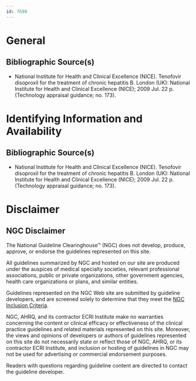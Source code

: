 ```yaml
---
id: 7690
---
```


# General

## Bibliographic Source(s)

- National Institute for Health and Clinical Excellence (NICE). Tenofovir disoproxil for the treatment of chronic hepatitis B. London (UK): National Institute for Health and Clinical Excellence (NICE); 2009 Jul. 22 p. (Technology appraisal guidance; no. 173).

# Identifying Information and Availability

## Bibliographic Source(s)

- National Institute for Health and Clinical Excellence (NICE). Tenofovir disoproxil for the treatment of chronic hepatitis B. London (UK): National Institute for Health and Clinical Excellence (NICE); 2009 Jul. 22 p. (Technology appraisal guidance; no. 173).

# Disclaimer

## NGC Disclaimer

The National Guideline Clearinghouse™ (NGC) does not develop, produce, approve, or endorse the guidelines represented on this site.

All guidelines summarized by NGC and hosted on our site are produced under the auspices of medical specialty societies, relevant professional associations, public or private organizations, other government agencies, health care organizations or plans, and similar entities.

Guidelines represented on the NGC Web site are submitted by guideline developers, and are screened solely to determine that they meet the [NGC Inclusion Criteria](/help-and-about/summaries/inclusion-criteria).

NGC, AHRQ, and its contractor ECRI Institute make no warranties concerning the content or clinical efficacy or effectiveness of the clinical practice guidelines and related materials represented on this site. Moreover, the views and opinions of developers or authors of guidelines represented on this site do not necessarily state or reflect those of NGC, AHRQ, or its contractor ECRI Institute, and inclusion or hosting of guidelines in NGC may not be used for advertising or commercial endorsement purposes.

Readers with questions regarding guideline content are directed to contact the guideline developer.

